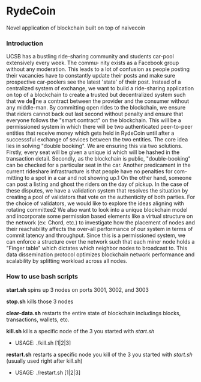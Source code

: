 # RydeCoin
Novel application of blockchain built on top of naivecoin

### Introduction
UCSB has a bustling ride-sharing community and students car-pool extensively every week. The commu-
nity exists as a Facebook group without any moderation. This leads to a lot of confusion as people posting
their vacancies have to constantly update their posts and make sure prospective car-poolers see the latest
'state' of their post.
Instead of a centralized system of exchange, we want to build a ride-sharing application on top of a
blockchain to create a trusted but decentralized system such that we dene a contract between the provider
and the consumer without any middle-man. By committing open rides to the blockchain, we ensure that
riders cannot back out last second without penalty and ensure that everyone follows the "smart contract"
on the blockchain.
This will be a permissioned system in which there will be two authenticated peer-to-peer entities that
receive money which gets held in RydeCoin until after a successsful exchange of sevices between the two
entities. The core idea lies in solving "double booking". We are ensuring this via two solutions. Firstly, every
seat will be given a unique id which will be hashed in the transaction detail. Secondly, as the blockchain is
public, "double-booking" can be checked for a particular seat in the car.
Another predicament in the current rideshare infrastructure is that people have no penalties for com-
mitting to a spot in a car and not showing up.1 On the other hand, someone can post a listing and ghost
the riders on the day of pickup. In the case of these disputes, we have a validation system that resolves the
situation by creating a pool of validators that vote on the authenticity of both parties. For the choice of
validators, we would like to explore the ideas aligning with rotating committee2
We also want to look into a unique blockchain model and incorporate some permission based elements
like a virtual structure on the network (ex: Chord, etc.) to investigate how the placement of nodes and
their reachability affects the over-all performance of our system in terms of commit latency and throughput.
Since this is a permissioned system, we can enforce a structure over the network such that each miner node
holds a "Finger table" which dictates which neighbor nodes to broadcast to. This data dissemination protocol
optimizes blockchain network performance and scalability by splitting workload across all nodes.

### How to use bash scripts
__start.sh__ spins up 3 nodes on ports 3001, 3002, and 3003

__stop.sh__ kills those 3 nodes

__clear-data.sh__ restarts the entire state of blockchain includings blocks, transactions, wallets, etc.

__kill.sh__ kills a specific node of the 3 you started with _start.sh_
- USAGE: ./kill.sh [1|2|3]

__restart.sh__ restarts a specific node you kill of the 3 you started with _start.sh_ (usually used right after kill.sh)
- USAGE: ./restart.sh [1|2|3]
